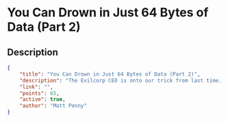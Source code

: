 # You Can Drown in Just 64 Bytes of Data (Part 2)

## Description

```json
{
    "title": "You Can Drown in Just 64 Bytes of Data (Part 2)",
    "description": "The Evilcorp CEO is onto our trick from last time. See if you can extract more secrets.",
    "link": "",
    "points": 65,
    "active": true,
    "author": "Matt Penny"
}
```
